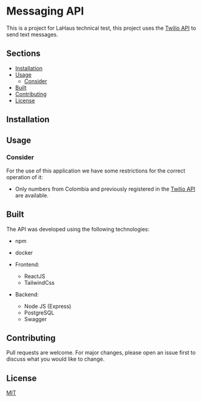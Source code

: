 # Messaging API

This is a project for LaHaus technical test, this project uses the [Twilio API](https://www.twilio.com/es-mx/docs) to send text messages.

## Sections

- [Installation](#installation)
- [Usage](#usage)
  - [Consider](#consider)
- [Built](#built)
- [Contributing](#contributing)
- [License](#license)

## Installation

## Usage

### Consider

For the use of this application we have some restrictions for the correct operation of it:

- Only numbers from Colombia and previously registered in the [Twilio API](https://support.twilio.com/hc/en-us/articles/223180048-Adding-a-Verified-Phone-Number-or-Caller-ID-with-Twilio) are available.

## Built

The API was developed using the following technologies:

- npm
- docker

- Frontend:
  - ReactJS
  - TailwindCss
- Backend:
  - Node JS (Express)
  - PostgreSQL
  - Swagger

## Contributing

Pull requests are welcome. For major changes, please open an issue first to discuss what you would like to change.

## License

[MIT](https://choosealicense.com/licenses/mit/)
